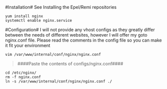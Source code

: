 #Installation#
See Installing the Epel/Remi repositories
```
yum install nginx
systemctl enable nginx.service
```

#Configuration#
I will not provide any vhost configs as they greatly differ between the needs of different websites, however I will offer my goto nginx.conf file. Please read the comments in the config file so you can make it fit your environment
```
vim /var/www/internal/conf/nginx/nginx.conf
```
> ####Paste the contents of configs/nginx.conf####

```
cd /etc/nginx/
rm -f nginx.conf
ln -s /var/www/internal/conf/nginx/nginx.conf ./
```